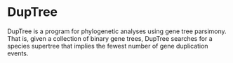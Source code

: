 # DupTree
DupTree is a program for phylogenetic analyses using gene tree parsimony.  That is, given a collection  of binary gene trees, DupTree searches for a species supertree that implies the fewest number of gene  duplication events.
